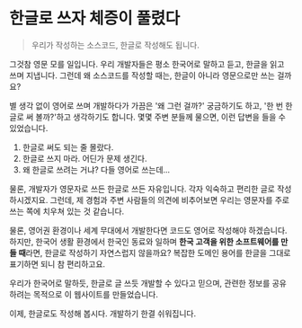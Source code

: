 # 한글로 쓰자 체증이 풀렸다

> 우리가 작성하는 소스코드, 한글로 작성해도 됩니다.

그것참 영문 모를 일입니다. 우리 개발자들은 평소 한국어로 말하고 듣고, 한글을 읽고 쓰며 지냅니다. 그런데 왜 소스코드를 작성할 때는, 한글이 아니라 영문으로만 쓰는 걸까요?

별 생각 없이 영어로 쓰며 개발하다가 가끔은 '왜 그런 걸까?' 궁금하기도 하고, '한 번 한글로 써 볼까?'하고 생각하기도 합니다. 몇몇 주변 분들께 물으면, 이런 답변을 들을 수 있었습니다.

1. 한글로 써도 되는 줄 몰랐다.
1. 한글로 쓰지 마라. 어딘가 문제 생긴다.
1. 왜 한글로 쓰려는 거냐? 다들 영어로 쓰는데...

물론, 개발자가 영문자로 쓰든 한글로 쓰든 자유입니다. 각자 익숙하고 편리한 글로 작성하시겠지요. 그런데, 제 경험과 주변 사람들의 의견에 비추어보면 우리는 영문자를 주로 쓰는 쪽에 치우쳐 있는 것 같습니다.

물론, 영어권 환경이나 세계 무대에서 개발한다면 코드도 영어로 작성해야 하겠습니다. 하지만, 한국어 생활 환경에서 한국인 동료와 일하며  **한국 고객을 위한 소프트웨어를 만들 때**라면, 한글로 작성하기 자연스럽지 않을까요? 복잡한 도메인 용어를 한글을 그대로 표기하면 되니 참 편리하고요.

우리가 한국어로 말하듯, 한글로 글 쓰듯 개발할 수 있다고 믿으며, 관련한 정보를 공유하려는 목적으로 이 웹사이트를 만들었습니다.

이제, 한글로도 작성해 봅시다. 개발하기 한결 쉬워집니다.
